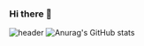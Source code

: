 ### Hi there 👋
![header](https://capsule-render.vercel.app/api?type=waving&color=auto&height=300&section=header&text=Welcome&fontSize=90&text=-nl-gusdndl's%20github&frontSize=30)
![Anurag's GitHub stats](https://github-readme-stats.vercel.app/api?username=gusdndl&show_icons=true&theme=radical)
